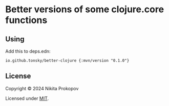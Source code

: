 # Better versions of some clojure.core functions

## Using

Add this to deps.edn:

```
io.github.tonsky/better-clojure {:mvn/version "0.1.0"}
```

## License

Copyright © 2024 Nikita Prokopov

Licensed under [MIT](LICENSE).
